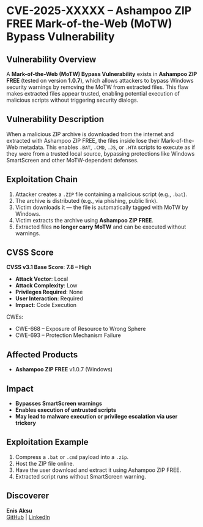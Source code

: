 # CVE-2025-XXXXX – Ashampoo ZIP FREE Mark-of-the-Web (MoTW) Bypass Vulnerability

## Vulnerability Overview
A **Mark-of-the-Web (MoTW) Bypass Vulnerability** exists in **Ashampoo ZIP FREE** (tested on version **1.0.7**), which allows attackers to bypass Windows security warnings by removing the MoTW from extracted files. This flaw makes extracted files appear trusted, enabling potential execution of malicious scripts without triggering security dialogs.

## Vulnerability Description
When a malicious ZIP archive is downloaded from the internet and extracted with Ashampoo ZIP FREE, the files inside lose their Mark-of-the-Web metadata. This enables `.BAT`, `.CMD`, `.JS`, or `.HTA` scripts to execute as if they were from a trusted local source, bypassing protections like Windows SmartScreen and other MoTW-dependent defenses.

## Exploitation Chain
1. Attacker creates a `.ZIP` file containing a malicious script (e.g., `.bat`).
2. The archive is distributed (e.g., via phishing, public link).
3. Victim downloads it — the file is automatically tagged with MoTW by Windows.
4. Victim extracts the archive using **Ashampoo ZIP FREE**.
5. Extracted files **no longer carry MoTW** and can be executed without warnings.

## CVSS Score
**CVSS v3.1 Base Score**: **7.8 – High**  
- **Attack Vector**: Local  
- **Attack Complexity**: Low  
- **Privileges Required**: None  
- **User Interaction**: Required  
- **Impact**: Code Execution

CWEs:
- CWE-668 – Exposure of Resource to Wrong Sphere  
- CWE-693 – Protection Mechanism Failure  

## Affected Products
- **Ashampoo ZIP FREE** v1.0.7 (Windows)

## Impact
- **Bypasses SmartScreen warnings**
- **Enables execution of untrusted scripts**
- **May lead to malware execution or privilege escalation via user trickery**

## Exploitation Example
1. Compress a `.bat` or `.cmd` payload into a `.zip`.
2. Host the ZIP file online.
3. Have the user download and extract it using Ashampoo ZIP FREE.
4. Extracted script runs without SmartScreen warning.

## Discoverer
**Enis Aksu**  
[GitHub](https://github.com/EnisAksu) | [LinkedIn](https://www.linkedin.com/in/EnisAksu/)
